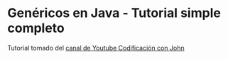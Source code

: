 # Genéricos en Java - Tutorial simple completo
Tutorial tomado del [canal de Youtube Codificación con John](https://www.youtube.com/watch?v=K1iu1kXkVoA)